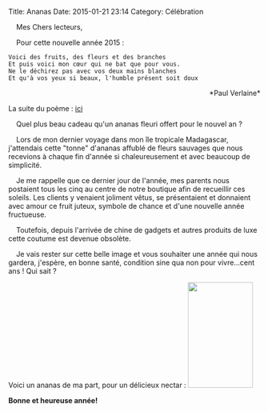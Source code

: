 Title: Ananas
Date: 2015-01-21 23:14
Category: Célébration

&nbsp;&nbsp;&nbsp;&nbsp;Mes Chers lecteurs,

&nbsp;&nbsp;&nbsp;&nbsp;Pour cette nouvelle année 2015 :

    Voici des fruits, des fleurs et des branches
    Et puis voici mon cœur qui ne bat que pour vous.
    Ne le déchirez pas avec vos deux mains blanches
    Et qu'à vos yeux si beaux, l'humble présent soit doux
<p style="text-align: right;">*Paul Verlaine*</p>
La suite du poème : <a href="http://www.poesie.net/green.htm">ici</a>

&nbsp;&nbsp;&nbsp;&nbsp;Quel plus beau cadeau qu'un ananas fleuri offert pour le nouvel an ?

&nbsp;&nbsp;&nbsp;&nbsp;Lors de mon dernier voyage dans mon île tropicale Madagascar, j'attendais cette "tonne" d'ananas affublé de fleurs sauvages que nous recevions à chaque fin d'année si chaleureusement et avec beaucoup de simplicité.

&nbsp;&nbsp;&nbsp;&nbsp;Je me rappelle que ce dernier jour de l'année, mes parents nous postaient tous les cinq au centre de notre boutique afin de recueillir ces soleils.
Les clients y venaient joliment vêtus, se présentaient et donnaient avec amour ce fruit juteux, symbole de chance et d'une nouvelle année fructueuse.

&nbsp;&nbsp;&nbsp;&nbsp;Toutefois, depuis l'arrivée de chine de gadgets et autres produits de luxe cette coutume est devenue obsolète.

&nbsp;&nbsp;&nbsp;&nbsp;Je vais rester sur cette belle image et vous souhaiter une année qui nous gardera, j'espère, en bonne santé, condition sine qua non pour vivre...cent ans ! Qui sait ?

Voici un ananas de ma part, pour un délicieux nectar :
<img class="alignright" src="http://www.santal.it/doc/frutta/13/img-img-ananas_b_b.png" alt="" width="130" height="211" />


**Bonne et heureuse année!**
